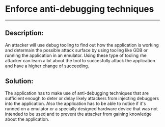 # Enforce anti-debugging techniques
-------

## Description:

An attacker will use debug tooling to find out how the application is working and determain the 
possible attack surface by using tooling like GDB or running the application in an emulator. Using
these type of tooling rhe attacker can learn a lot about the tool to succesfully attack the application
and have a higher change of succeeding.

## Solution:

The application has to make use of anti-debugging techniques that are sufficient enough to deter or 
delay likely attackers from injecting debuggers into the application. Also the application has to be
able to notice if it's runned on a emulator or a specially designed hardware device that was not 
intended to be used and to prevent the attacker from gaining knowledge about the application.